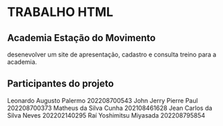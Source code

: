 # TRABALHO HTML

## Academia Estação do Movimento 
desenevolver um site de apresentação, cadastro e consulta treino para a academia.

## Participantes do projeto
Leonardo Augusto Palermo 202208700543
John Jerry Pierre Paul 202208700373
Matheus da Silva Cunha 202108461628
Jean Carlos da Silva Neves 202202140295
Raí Yoshimitsu Miyasada 202208795854

